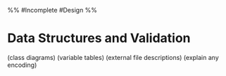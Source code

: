 %%
#Incomplete
#Design
%%
# Data Structures and Validation

(class diagrams)
(variable tables)
(external file descriptions)
(explain any encoding)
